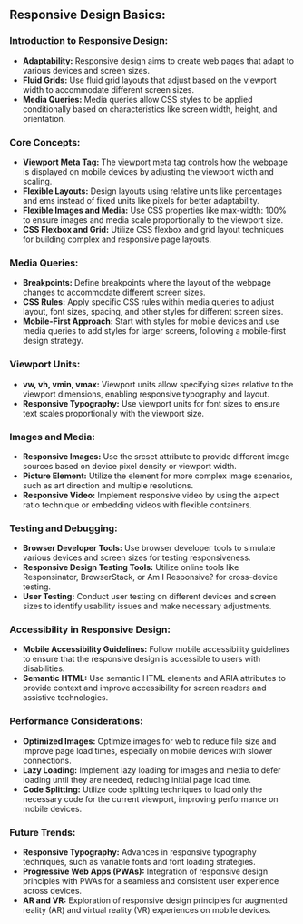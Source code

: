 ## Responsive Design Basics:

### Introduction to Responsive Design:
- **Adaptability:** Responsive design aims to create web pages that adapt to various devices and screen sizes.
- **Fluid Grids:** Use fluid grid layouts that adjust based on the viewport width to accommodate different screen sizes.
- **Media Queries:** Media queries allow CSS styles to be applied conditionally based on characteristics like screen width, height, and orientation.

### Core Concepts:
- **Viewport Meta Tag:** The viewport meta tag controls how the webpage is displayed on mobile devices by adjusting the viewport width and scaling.
- **Flexible Layouts:** Design layouts using relative units like percentages and ems instead of fixed units like pixels for better adaptability.
- **Flexible Images and Media:** Use CSS properties like max-width: 100% to ensure images and media scale proportionally to the viewport size.
- **CSS Flexbox and Grid:** Utilize CSS flexbox and grid layout techniques for building complex and responsive page layouts.

### Media Queries:
- **Breakpoints:** Define breakpoints where the layout of the webpage changes to accommodate different screen sizes.
- **CSS Rules:** Apply specific CSS rules within media queries to adjust layout, font sizes, spacing, and other styles for different screen sizes.
- **Mobile-First Approach:** Start with styles for mobile devices and use media queries to add styles for larger screens, following a mobile-first design strategy.

### Viewport Units:
- **vw, vh, vmin, vmax:** Viewport units allow specifying sizes relative to the viewport dimensions, enabling responsive typography and layout.
- **Responsive Typography:** Use viewport units for font sizes to ensure text scales proportionally with the viewport size.

### Images and Media:
- **Responsive Images:** Use the srcset attribute to provide different image sources based on device pixel density or viewport width.
- **Picture Element:** Utilize the <picture> element for more complex image scenarios, such as art direction and multiple resolutions.
- **Responsive Video:** Implement responsive video by using the aspect ratio technique or embedding videos with flexible containers.

### Testing and Debugging:
- **Browser Developer Tools:** Use browser developer tools to simulate various devices and screen sizes for testing responsiveness.
- **Responsive Design Testing Tools:** Utilize online tools like Responsinator, BrowserStack, or Am I Responsive? for cross-device testing.
- **User Testing:** Conduct user testing on different devices and screen sizes to identify usability issues and make necessary adjustments.

### Accessibility in Responsive Design:
- **Mobile Accessibility Guidelines:** Follow mobile accessibility guidelines to ensure that the responsive design is accessible to users with disabilities.
- **Semantic HTML:** Use semantic HTML elements and ARIA attributes to provide context and improve accessibility for screen readers and assistive technologies.

### Performance Considerations:
- **Optimized Images:** Optimize images for web to reduce file size and improve page load times, especially on mobile devices with slower connections.
- **Lazy Loading:** Implement lazy loading for images and media to defer loading until they are needed, reducing initial page load time.
- **Code Splitting:** Utilize code splitting techniques to load only the necessary code for the current viewport, improving performance on mobile devices.

### Future Trends:
- **Responsive Typography:** Advances in responsive typography techniques, such as variable fonts and font loading strategies.
- **Progressive Web Apps (PWAs):** Integration of responsive design principles with PWAs for a seamless and consistent user experience across devices.
- **AR and VR:** Exploration of responsive design principles for augmented reality (AR) and virtual reality (VR) experiences on mobile devices.
